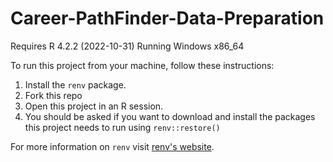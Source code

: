 # Career-PathFinder-Data-Preparation
 
Requires R 4.2.2 (2022-10-31)
Running Windows x86_64

To run this project from your machine, follow these instructions:
1. Install the `renv` package.
2. Fork this repo
3. Open this project in an R session.
4. You should be asked if you want to download and install the packages this project needs to run using `renv::restore()`

For more information on `renv` visit [renv's website](https://rstudio.github.io/renv/articles/renv.html).
